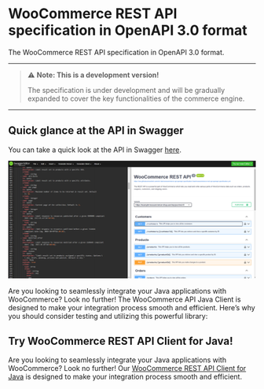 # WooCommerce REST API specification in OpenAPI 3.0 format
The WooCommerce REST API specification in OpenAPI 3.0 format.

---

> ⚠️ **Note: This is a development version!**
> 
> The specification is under development and will be gradually expanded to cover the key functionalities of the commerce engine.

---

## Quick glance at the API in Swagger
You can take a quick look at the API in Swagger [here](https://editor.swagger.io/?url=https://raw.githubusercontent.com/wtx-labs/woocommerce-api-openapi-specification/main/woocommerce-rest-api-openapi-specification.yml).

![WooCommerce REST API in Swagger Editor](wtx-labs-woocommerce-rest-api-editor-swagger-io-example.png)

Are you looking to seamlessly integrate your Java applications with WooCommerce? Look no further! The WooCommerce API Java Client is designed to make your integration process smooth and efficient. Here’s why you should consider testing and utilizing this powerful library:

## Try WooCommerce REST API Client for Java!
Are you looking to seamlessly integrate your Java applications with WooCommerce? Look no further! Our [WooCommerce REST API Client for Java](https://github.com/wtx-labs/woocommerce-api-client-java) is designed to make your integration process smooth and efficient.
